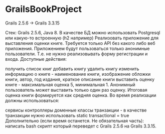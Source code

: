 # GrailsBookProject
Grails 2.5.6 -> Grails 3.3.15

Стек: Grails 2.5.6, Java 8. В качестве БД можно использовать Postgresql или какую-то встроенную (h2 например)
Реализовать приложение для выставления оценки книге.  Требуется только API без какого либо веб приложения. 
Приложением будут пользоваться только анонимные пользователи. Т.е. не нужно реализовывать форму регистрации и входа.
Доступные действия:

получить список книг
добавить книгу
удалить книгу
изменить информацию о книге - наименование книги, изображение обложки книги, автор, год издания, краткое описание книги
выставить оценку книге - максимальная оценка 5, минимальная 1. Анонимный пользователь может выставить только один раз оценку. Итоговая оценка книги формируется как средняя оценка.
Во время реализации должны использоваться:

сервисы
контроллеры
доменные классы
транзакции - в качестве транзакции нужно использовать static transactional = true
Дополнительно (если время останется. Не обязательная часть):
написать bash скрипт который переведет c Grails 2.5.6 на Grails 3.3.15.
